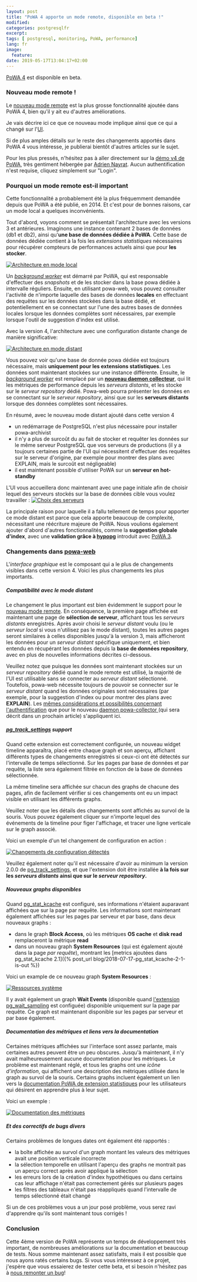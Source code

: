 ```yaml
---
layout: post
title: "PoWA 4 apporte un mode remote, disponible en beta !"
modified:
categories: postgresqlfr
excerpt:
tags: [ postgresql, monitoring, PoWA, performance]
lang: fr
image:
  feature:
date: 2019-05-17T13:04:17+02:00
---
```


[PoWA 4](http://powa.readthedocs.io/) est disponible en beta.

### Nouveau mode remote !

Le [nouveau mode remote](https://powa.readthedocs.io/en/latest/remote_setup.html)
est la plus grosse fonctionnalité ajoutée dans PoWA 4, bien qu'il y ait eu
d'autres améliorations.

Je vais décrire ici ce que ce nouveau mode implique ainsi que ce qui a changé
sur l'[UI](https://powa.readthedocs.io/en/latest/components/powa-web/index.html).

Si de plus amples détails sur le reste des changements apportés dans PoWA 4
vous intéresse, je publierai bientôt d'autres articles sur le sujet.

Pour les plus pressés, n'hésitez pas à aller directement sur la [démo v4 de
PoWA](https://dev-powa.anayrat.info/), très gentiment hébergée par [Adrien
Nayrat](http://blog.anayrat.info/).  Aucun authentification n'est requise,
cliquez simplement sur "Login".

### Pourquoi un mode remote est-il important

Cette fonctionnalité a probablement été la plus fréquemment demandée depuis que
PoWA a été publié, en 2014.  Et c'est pour de bonnes raisons, car un mode local
a quelques inconvénients.

Tout d'abord, voyons comment se présentait l'architecture avec les versions 3
et antérieures.  Imaginons une instance contenant 2 bases de données (db1 et
db2), ainsi qu'**une base de données dédiée à PoWA**.  Cette base de données
dédiée contient à la fois les *extensions statistiques* nécessaires pour
récupérer compteurs de performances actuels ainsi que pour **les stocker**.

[![Architecture en mode local](/images/powa_4_local.svg)](/images/powa_4_local.svg)

Un *[background
worker](https://powa.readthedocs.io/en/latest/components/powa-archivist/configuration.html#background-worker-configuration)*
est démarré par PoWA, qui est responsable d'effectuer des *snapshots* et de les
stocker dans la base powa dédiée à intervalle réguliers.  Ensuite, en utilisant
powa-web, vous pouvez consulter l'activité de n'importe laquelle des bases de
données **locales** en effectuant des requêtes sur les données stockées dans la
base dédié, et potentiellement en se connectant sur l'une des autres bases de
données locales lorsque les données complètes sont nécessaires, par exemple
lorsque l'outil de suggestion d'index est utilisé.

Avec la version 4, l'architecture avec une configuration distante change de
manière significative:

[![Architecture en mode distant](/images/powa_4_remote.svg)](/images/powa_4_remote.svg)

Vous pouvez voir qu'une base de donnée powa dédiée est toujours nécessaire,
mais **uniquement pour les extensions statistiques**.  Les données sont
maintenant stockées sur une instance différente.  Ensuite, le *[background
worker](https://powa.readthedocs.io/en/latest/components/powa-archivist/configuration.html#background-worker-configuration)*
est remplacé par un **[nouveau daemon
collecteur](https://powa.readthedocs.io/en/latest/components/powa-collector/index.html)**,
qui lit les métriques de performance depuis les *serveurs distants*, et les
stocke sur le *serveur repository* dédié.  Powa-web pourra présenter les
données en se connectant sur le *serveur repository*, ainsi que sur les
**serveurs distants** lorsque des données complètes sont nécessaires.

En résumé, avec le nouveau mode distant ajouté dans cette version 4

  - un redémarrage de PostgreSQL n'est plus nécessaire pour installer
    powa-archivist
  - il n'y a plus de surcoût du au fait de stocker et requêter les données sur
    le même serveur PostgreSQL que vos serveurs de productions (il y a toujours
    certaines partie de l'UI qui nécessitent d'effectuer des requêtes sur le
    serveur d'origine, par exemple pour montrer des plans avec EXPLAIN, mais le
    surcoût est négligeable)
  - il est maintenant possible d'utiliser PoWA sur un **serveur en
    hot-standby**

L'UI vous accueillera donc maintenant avec une page initiale afin de choisir
lequel des serveurs stockés sur la base de données cible vous voulez
travailler :
[![Choix des serveurs](/images/powa_4_all_servers.png)](/images/powa_4_all_servers.png)

La principale raison pour laquelle il a fallu tellement de temps pour apporter
ce mode distant est parce que cela apporte beaucoup de complexité, nécessitant
une réécriture majeure de PoWA.  Nous voulions également ajouter d'abord
d'autres fonctionnalités, comme la **suggestion globale d'index**, avec une
**validation grâce à [hypopg](http://hypopg.readthedocs.io/)** introduit avec
[PoWA 3](https://powa.readthedocs.io/en/latest/releases/v3.0.0.html).


### Changements dans [powa-web](https://powa.readthedocs.io/en/latest/components/powa-web/index.html)

L'*interface graphique* est le composant qui a le plus de changements visibles
dans cette version 4.  Voici les plus changements les plus importants.

##### Compatibilité avec le mode distant

Le changement le plus important est bien évidemment le support pour le [nouveau
mode remote](https://powa.readthedocs.io/en/latest/remote_setup.html).  En
conséquence, la première page affichée est maintenant une page de **sélection
de serveur**, affichant tous les *serveurs distants* enregistrés.  Après avoir
choisi le *serveur distant* voulu (ou le *serveur local* si vous n'utilisez pas
le mode distant), toutes les autres pages seront similaires à celles
disponibles jusqu'à la version 3, mais afficheront les données pour un *serveur
distant* spécifique uniquement, et bien entendu en récupérant les données
depuis la **base de données repository**, avec en plus de nouvelles
informations décrites ci-dessous.

Veuillez notez que puisque les données sont maintenant stockées sur un *serveur
repository* dédié quand le mode remote est utilisé, la majorité de l'UI est
utilisable sans se connecter au *serveur distant* sélectionné.  Toutefois,
powa-web nécessite toujours de pouvoir se connecter sur le *serveur distant*
quand les données originales sont nécessaires (par exemple, pour la suggestion
d'index ou pour montrer des plans avec **EXPLAIN**).  Les [mêmes considérations
et possibilités concernant
l'authentification](https://powa.readthedocs.io/en/latest/security.html#connection-on-remote-servers)
que pour le nouveau [daemon powa-collector
](https://powa.readthedocs.io/en/latest/components/powa-collector/index.html)
(qui sera décrit dans un prochain article) s'appliquent ici.

##### [pg_track_settings](https://github.com/rjuju/pg_track_settings/) support

Quand cette extension est correctement configurée, un nouveau widget timeline
apparaîtra, placé entre chaque graph et son aperçu, affichant différents types
de changements enregistrés si ceux-ci ont été détectés sur l'intervalle de
temps sélectionné.  Sur les pages par base de données et par requête, la liste
sera également filtrée en fonction de la base de données sélectionnée.

La même timeline sera affichée sur chacun des graphs de chacune des pages, afin
de facilement vérifier si ces changements ont eu un impact visible en utilisant
les différents graphs.

Veuillez noter que les détails des changements sont affichés au survol de la
souris.  Vous pouvez également cliquer sur n'importe lequel des événements de
la timeline pour figer l'affichage, et tracer une ligne verticale sur le graph
associé.

Voici un exemple d'un tel changement de configuration en action :

[![Changements de configuration détectés](/images/pg_track_settings_powa4.png)](/images/pg_track_settings_powa4.png)

Veuillez également noter qu'il est nécessaire d'avoir au minimum la version
2.0.0 de [pg_track_settings](https://github.com/rjuju/pg_track_settings/), et
que l'extension doit être installée **à la fois sur les *serveurs distants*
ainsi que sur le *serveur repository*.**

##### Nouveaux graphs disponibles

Quand
[pg_stat_kcache](https://powa.readthedocs.io/en/latest/components/stats_extensions/pg_stat_kcache.html)
est configuré, ses informations n'étaient auparavant affichées que sur la page
par requête.  Les informations sont maintenant également affichées sur les
pages par serveur et par base, dans deux nouveaux graphs :

  * dans le graph **Block Access**, où les métriques **OS cache** et **disk
    read** remplaceront la métrique **read**
  * dans un nouveau graph **System Resources** (qui est également ajouté dans
    la page *par requête*), montrant les [metrics ajoutées dans pg_stat_kcache
    2.1]({% post_url blog/2018-07-17-pg_stat_kcache-2-1-is-out %})

Voici un example de ce nouveau graph **System Resources** :

[![Ressources système](/images/pg_stat_kcache_system_resources_powa4.png)](/images/pg_stat_kcache_system_resources_powa4.png)

Il y avait également un graph **Wait Events** (disponible quand [l'extension
pg_wait_sampling](https://powa.readthedocs.io/en/v4/components/stats_extensions/pg_wait_sampling.html)
est configuée) disponible uniquement sur la page par requête.  Ce graph est
maintenant disponible sur les pages par serveur et par base également.

##### Documentation des métriques et liens vers la documentation

Certaines métriques affichées sur l'interface sont assez parlante, mais
certaines autres peuvent être un peu obscures.  Jusqu'à maintenant, il n'y
avait malheureusement aucune documentation pour les métriques.  Le problème est
maintenant réglé, et tous les graphs ont une *icône d'information*, qui
affichent une description des métriques utilisée dans le graph au survol de la
souris.  Certains graphs incluent également un lien vers la [documentation PoWA
de extension
statistiques](https://powa.readthedocs.io/en/latest/components/stats_extensions/index.html)
pour les utilisateurs qui désirent en apprendre plus à leur sujet.

Voici un exemple :

[![Documentation des métriques](/images/powa_4_metrics_doc.png)](/images/powa_4_metrics_doc.png)

##### Et des correctifs de bugs divers

Certains problèmes de longues dates ont également été rapportés :

  * la boîte affichée au survol d'un graph montant les valeurs des métriques
    avait une position verticale incorrecte
  * la sélection temporelle en utilisant l'aperçu des graphs ne montrait pas un
    aperçu correct après avoir appliqué la sélection
  * les erreurs lors de la création d'index hypothétiques ou dans certains cas
    leur affichage n'était pas correctement gérés sur plusieurs pages
  * les filtres des tableaux n'était pas réappliqués quand l'intervalle de
    temps sélectionné était changé

Si un de ces problèmes vous a un jour posé problème, vous serez ravi
d'apprendre qu'ils sont maintenant tous corrigés !

### Conclusion

Cette 4ème version de PoWA représente un temps de développement très important,
de nombreuses améliorations sur la documentation et beaucoup de tests.  Nous
somme maintenant assez satisfaits, mais il est possible que nous ayons ratés
certains bugs.  Si vous vous intéressez à ce projet, j'espère que vous
essaierez de tester cette beta, et si besoin n'hésitez pas à [nous remonter un
bug](https://powa.readthedocs.io/en/latest/support.html#support)!
